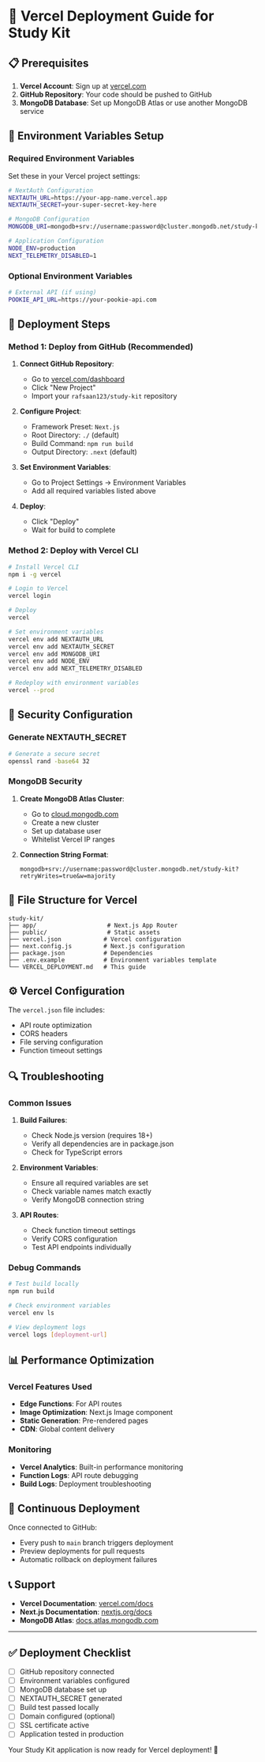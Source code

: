 # 🚀 Vercel Deployment Guide for Study Kit

## 📋 Prerequisites

1. **Vercel Account**: Sign up at [vercel.com](https://vercel.com)
2. **GitHub Repository**: Your code should be pushed to GitHub
3. **MongoDB Database**: Set up MongoDB Atlas or use another MongoDB service

## 🔧 Environment Variables Setup

### Required Environment Variables

Set these in your Vercel project settings:

```bash
# NextAuth Configuration
NEXTAUTH_URL=https://your-app-name.vercel.app
NEXTAUTH_SECRET=your-super-secret-key-here

# MongoDB Configuration
MONGODB_URI=mongodb+srv://username:password@cluster.mongodb.net/study-kit

# Application Configuration
NODE_ENV=production
NEXT_TELEMETRY_DISABLED=1
```

### Optional Environment Variables

```bash
# External API (if using)
POOKIE_API_URL=https://your-pookie-api.com
```

## 🚀 Deployment Steps

### Method 1: Deploy from GitHub (Recommended)

1. **Connect GitHub Repository**:
   - Go to [vercel.com/dashboard](https://vercel.com/dashboard)
   - Click "New Project"
   - Import your `rafsaan123/study-kit` repository

2. **Configure Project**:
   - Framework Preset: `Next.js`
   - Root Directory: `./` (default)
   - Build Command: `npm run build`
   - Output Directory: `.next` (default)

3. **Set Environment Variables**:
   - Go to Project Settings → Environment Variables
   - Add all required variables listed above

4. **Deploy**:
   - Click "Deploy"
   - Wait for build to complete

### Method 2: Deploy with Vercel CLI

```bash
# Install Vercel CLI
npm i -g vercel

# Login to Vercel
vercel login

# Deploy
vercel

# Set environment variables
vercel env add NEXTAUTH_URL
vercel env add NEXTAUTH_SECRET
vercel env add MONGODB_URI
vercel env add NODE_ENV
vercel env add NEXT_TELEMETRY_DISABLED

# Redeploy with environment variables
vercel --prod
```

## 🔐 Security Configuration

### Generate NEXTAUTH_SECRET

```bash
# Generate a secure secret
openssl rand -base64 32
```

### MongoDB Security

1. **Create MongoDB Atlas Cluster**:
   - Go to [cloud.mongodb.com](https://cloud.mongodb.com)
   - Create a new cluster
   - Set up database user
   - Whitelist Vercel IP ranges

2. **Connection String Format**:
   ```
   mongodb+srv://username:password@cluster.mongodb.net/study-kit?retryWrites=true&w=majority
   ```

## 📁 File Structure for Vercel

```
study-kit/
├── app/                    # Next.js App Router
├── public/                 # Static assets
├── vercel.json            # Vercel configuration
├── next.config.js         # Next.js configuration
├── package.json           # Dependencies
├── .env.example           # Environment variables template
└── VERCEL_DEPLOYMENT.md   # This guide
```

## ⚙️ Vercel Configuration

The `vercel.json` file includes:
- API route optimization
- CORS headers
- File serving configuration
- Function timeout settings

## 🔍 Troubleshooting

### Common Issues

1. **Build Failures**:
   - Check Node.js version (requires 18+)
   - Verify all dependencies are in package.json
   - Check for TypeScript errors

2. **Environment Variables**:
   - Ensure all required variables are set
   - Check variable names match exactly
   - Verify MongoDB connection string

3. **API Routes**:
   - Check function timeout settings
   - Verify CORS configuration
   - Test API endpoints individually

### Debug Commands

```bash
# Test build locally
npm run build

# Check environment variables
vercel env ls

# View deployment logs
vercel logs [deployment-url]
```

## 📊 Performance Optimization

### Vercel Features Used

- **Edge Functions**: For API routes
- **Image Optimization**: Next.js Image component
- **Static Generation**: Pre-rendered pages
- **CDN**: Global content delivery

### Monitoring

- **Vercel Analytics**: Built-in performance monitoring
- **Function Logs**: API route debugging
- **Build Logs**: Deployment troubleshooting

## 🔄 Continuous Deployment

Once connected to GitHub:
- Every push to `main` branch triggers deployment
- Preview deployments for pull requests
- Automatic rollback on deployment failures

## 📞 Support

- **Vercel Documentation**: [vercel.com/docs](https://vercel.com/docs)
- **Next.js Documentation**: [nextjs.org/docs](https://nextjs.org/docs)
- **MongoDB Atlas**: [docs.atlas.mongodb.com](https://docs.atlas.mongodb.com)

---

## ✅ Deployment Checklist

- [ ] GitHub repository connected
- [ ] Environment variables configured
- [ ] MongoDB database set up
- [ ] NEXTAUTH_SECRET generated
- [ ] Build test passed locally
- [ ] Domain configured (optional)
- [ ] SSL certificate active
- [ ] Application tested in production

Your Study Kit application is now ready for Vercel deployment! 🎉

